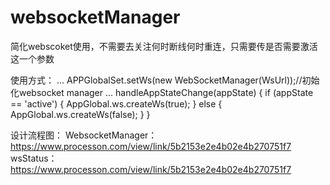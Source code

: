 # websocketManager
简化webscoket使用，不需要去关注何时断线何时重连，只需要传是否需要激活这一个参数

使用方式：
 ...
 APPGlobalSet.setWs(new WebSocketManager(WsUrl));//初始化websocket manager
 ...
 handleAppStateChange(appState) {
        if (appState == 'active') {
            AppGlobal.ws.createWs(true);
        } else {
             AppGlobal.ws.createWs(false);
        }
    }

设计流程图：
WebsocketManager：https://www.processon.com/view/link/5b2153e2e4b02e4b270751f7
wsStatus：https://www.processon.com/view/link/5b2153e2e4b02e4b270751f7
